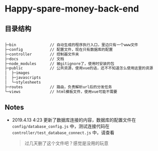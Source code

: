 # Happy-spare-money-back-end

## 目录结构

```bash

├─bin               // 自动生成的程序执行入口，里边只有一个www文件  
├─config            // 配置文件，现在只有数据库的配置
├─controller        // 控制器文件夹
├─docs              // 文档
├─node_modules      // 被gitignore了，使用时安装的包
├─public            // 公共资源，使用vue的话，还不不知道怎么使用这里的资源
│  ├─images         
│  ├─javascripts    
│  └─stylesheets    
├─routes            // 路由，负责解析url后的分发任务
└─views             // html模板文件，使用vue可能不需要

```

## Notes

* 2019.4.13 4:23
    更新了数据库连接的内容，数据库的配置文件在 `config/database_config.js` 中，测试连接代码在 `controller/test_database_connect.js` 中，请查看

    > 过几天删了这个文件吧？感觉是没用的玩意